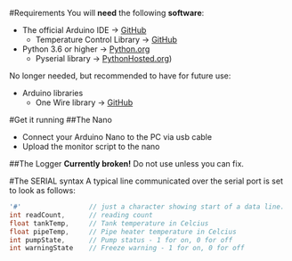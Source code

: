 #Requirements
You will **need** the following **software**:
* The official Arduino IDE -> [GitHub](https://www.arduino.cc/en/Main/Software)
    * Temperature Control Library -> [GitHub](https://github.com/milesburton/Arduino-Temperature-Control-Library)
* Python 3.6 or higher -> [Python.org](https://www.python.org/downloads/)
    * Pyserial library -> [PythonHosted.org](https://pythonhosted.org/pyserial/pyserial.html#installation))

No longer needed, but recommended to have for future use:
* Arduino libraries
    * One Wire library -> [GitHub](https://github.com/PaulStoffregen/OneWire)

#Get it running
##The Nano
* Connect your Arduino Nano to the PC via usb cable
* Upload the monitor script to the nano

##The Logger
**Currently broken!** Do not use unless you can fix.

#The SERIAL syntax
A typical line communicated over the serial port is set to look as follows:
```C++
'#'                 // just a character showing start of a data line.
int readCount,      // reading count
float tankTemp,     // Tank temperature in Celcius
float pipeTemp,     // Pipe heater temperature in Celcius
int pumpState,      // Pump status - 1 for on, 0 for off
int warningState    // Freeze warning - 1 for on, 0 for off
```
